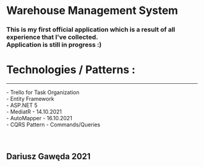 # Warehouse Management System
<h3> This is my first official application which is a result of all experience that I've collected. <br />
Application is still in progress :)
<br />
<h1> Technologies / Patterns :</h1>
  <hr />
  - Trello for Task Organization <br />
  - Entity Framework <br />
  - ASP.NET 5 <br/>
  - MediatR - 14.10.2021 <br/>
  - AutoMapper - 16.10.2021 <br/>
  - CQRS Pattern - Commands/Queries <br/>
 <br/><br/>
<h2> Dariusz Gawęda 2021
